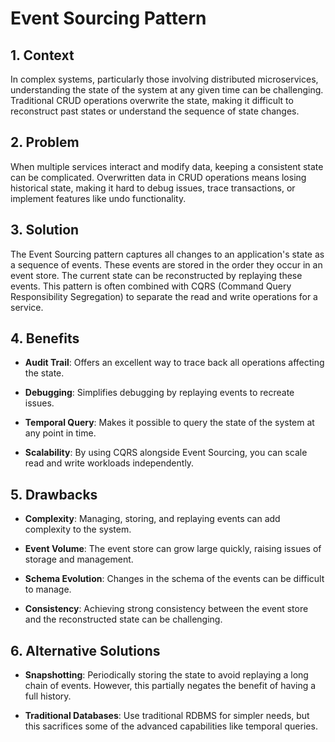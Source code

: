 # Event Sourcing Pattern


## 1. Context

In complex systems, particularly those involving distributed microservices, understanding the state of the system at any given time can be challenging. Traditional CRUD operations overwrite the state, making it difficult to reconstruct past states or understand the sequence of state changes.


## 2. Problem

When multiple services interact and modify data, keeping a consistent state can be complicated. Overwritten data in CRUD operations means losing historical state, making it hard to debug issues, trace transactions, or implement features like undo functionality.


## 3. Solution

The Event Sourcing pattern captures all changes to an application's state as a sequence of events. These events are stored in the order they occur in an event store. The current state can be reconstructed by replaying these events. This pattern is often combined with CQRS (Command Query Responsibility Segregation) to separate the read and write operations for a service.


## 4. Benefits

- **Audit Trail**: Offers an excellent way to trace back all operations affecting the state.

- **Debugging**: Simplifies debugging by replaying events to recreate issues.

- **Temporal Query**: Makes it possible to query the state of the system at any point in time.

- **Scalability**: By using CQRS alongside Event Sourcing, you can scale read and write workloads independently.


## 5. Drawbacks

- **Complexity**: Managing, storing, and replaying events can add complexity to the system.

- **Event Volume**: The event store can grow large quickly, raising issues of storage and management.

- **Schema Evolution**: Changes in the schema of the events can be difficult to manage.

- **Consistency**: Achieving strong consistency between the event store and the reconstructed state can be challenging.


## 6. Alternative Solutions

- **Snapshotting**: Periodically storing the state to avoid replaying a long chain of events. However, this partially negates the benefit of having a full history.

- **Traditional Databases**: Use traditional RDBMS for simpler needs, but this sacrifices some of the advanced capabilities like temporal queries.
